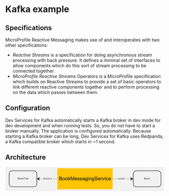 # Kafka example

## Specifications

MicroProfile Reactive Messaging makes use of and interoperates with two other specifications:

- *Reactive Streams* is a specification for doing asynchronous stream processing with back pressure. It defines a minimal set of interfaces to allow components which do this sort of stream processing to be connected together.
- *MicroProfile Reactive Streams* Operators is a MicroProfile specification which builds on Reactive Streams to provide a set of basic operators to link different reactive components together and to perform processing on the data which passes between them.

## Configuration

Dev Services for Kafka automatically starts a Kafka broker in dev mode for dev development and when running tests.
So, you do not have to start a broker manually.
The application is configured automatically.
Because starting a Kafka broker can be long, Dev Services for Kafka uses Redpanda, a Kafka compatible broker which starts in ~1 second.

## Architecture

![Picture of Messaging Kafka Architecture](img.png)
